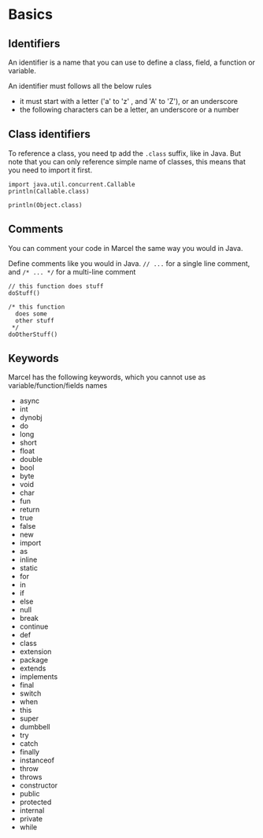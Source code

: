 # Basics

## Identifiers

An identifier is a name that you can use to define a class, field, a function or variable.

An identifier must follows all the below rules

- it must start with a letter ('a' to 'z' , and 'A' to 'Z'), or an underscore
- the following characters can be a letter, an underscore or a number

## Class identifiers

To reference a class, you need tp add the `.class` suffix, like in Java.
But note that you can only reference simple name of classes, this means that you need to import it first.

```marcel
import java.util.concurrent.Callable
println(Callable.class)

println(Object.class)
```
## Comments

You can comment your code in Marcel the same way you would in Java.

Define comments like you would in Java. `// ...` for a single line comment, and `/* ... */` for a multi-line comment


```marcel
// this function does stuff
doStuff()

/* this function
  does some
  other stuff
 */
doOtherStuff()
```

## Keywords

Marcel has the following keywords, which you cannot use as variable/function/fields names

- async
- int
- dynobj
- do
- long
- short
- float
- double
- bool
- byte
- void
- char
- fun
- return
- true
- false
- new
- import
- as
- inline
- static
- for
- in
- if
- else
- null
- break
- continue
- def
- class
- extension
- package
- extends
- implements
- final
- switch
- when
- this
- super
- dumbbell
- try
- catch
- finally
- instanceof
- throw
- throws
- constructor
- public
- protected
- internal
- private
- while
